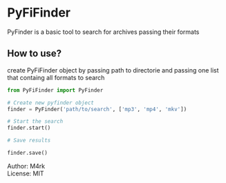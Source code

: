 # PyFiFinder

<p>PyFinder is a basic tool to search for archives passing their formats</p>

## How to use?

create PyFiFinder object by passing path to directorie and passing one list that containg all formats to search

```python
from PyFiFinder import PyFinder

# Create new pyfinder object
finder = PyFinder('path/to/search', ['mp3', 'mp4', 'mkv'])

# Start the search
finder.start()

# Save results

finder.save()

```

Author: M4rk<br/>
License: MIT
